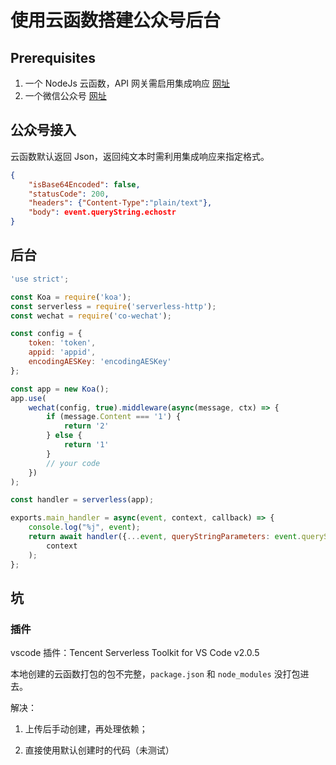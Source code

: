 # 使用云函数搭建公众号后台

## Prerequisites

1. 一个 NodeJs 云函数，API 网关需启用集成响应 [网址](https://console.cloud.tencent.com/scf/index)
2. 一个微信公众号 [网址](https://mp.weixin.qq.com/)

## 公众号接入

云函数默认返回 Json，返回纯文本时需利用集成响应来指定格式。

```json
{
    "isBase64Encoded": false,
    "statusCode": 200,
    "headers": {"Content-Type":"plain/text"},
    "body": event.queryString.echostr
}
```

## 后台

```JavaScript
'use strict';

const Koa = require('koa');
const serverless = require('serverless-http');
const wechat = require('co-wechat');

const config = {
    token: 'token',
    appid: 'appid',
    encodingAESKey: 'encodingAESKey'
};

const app = new Koa();
app.use(
    wechat(config, true).middleware(async(message, ctx) => {
        if (message.Content === '1') {
            return '2'
        } else {
            return '1'
        }
        // your code
    })
);

const handler = serverless(app);

exports.main_handler = async(event, context, callback) => {
    console.log("%j", event);
    return await handler({...event, queryStringParameters: event.queryString },
        context
    );
};
```

## 坑

### 插件
vscode 插件：Tencent Serverless Toolkit for VS Code v2.0.5

本地创建的云函数打包的包不完整，`package.json` 和 `node_modules` 没打包进去。

解决：

1. 上传后手动创建，再处理依赖；

2. 直接使用默认创建时的代码（未测试）
